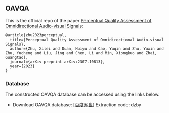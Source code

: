 ## OAVQA

This is the official repo of the paper [Perceptual Quality Assessment of Omnidirectional Audio-visual Signals](https://arxiv.org/pdf/2307.10813.pdf):
```
@article{zhu2023perceptual,
  title={Perceptual Quality Assessment of Omnidirectional Audio-visual Signals},
  author={Zhu, Xilei and Duan, Huiyu and Cao, Yuqin and Zhu, Yuxin and Zhu, Yucheng and Liu, Jing and Chen, Li and Min, Xiongkuo and Zhai, Guangtao},
  journal={arXiv preprint arXiv:2307.10813},
  year={2023}
}
```
### Database

The constructed OAVQA database can be accessed using the links below.

- Download OAVQA database: [[百度网盘](https://pan.baidu.com/s/15vLh0mZ7BNlGfF5jYExyGw )] Extraction code: dzby
